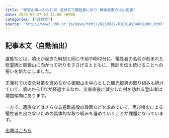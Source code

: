 ```yaml
---
title: "御嶽山噴火から11年 追悼式で犠牲者に祈り 戦後最悪の火山災害"
date: 2025-09-27 12:11:00 +0900
categories: ["長野県"]
source: "http://www3.nhk.or.jp/news/html/20250927/k10014934001000.html"
---
```


## 記事本文（自動抽出）
<div><div class="body-text">
										<p>遺族などは、噴火が起きた時刻と同じ午前11時52分に、犠牲者の名前が刻まれた慰霊碑と御嶽山に向かって祈りをささげるとともに、教訓を伝え続けることへの誓いを新たにしました。<br><br>王滝村では安全対策を進めながら御嶽山を中心とした観光振興の取り組みも続けていて、噴火から11年が経過するなか、災害直後に減少した村を訪れる登山者は増加傾向にあります。<br><br>一方で、遺族などはさらなる避難施設の設置などを求めていて、再び噴火による犠牲者を出さないための具体的な取り組みを進めていくことが課題となっています。</p>
								</div>
							</div>

[出典はこちら](http://www3.nhk.or.jp/news/html/20250927/k10014934001000.html)
